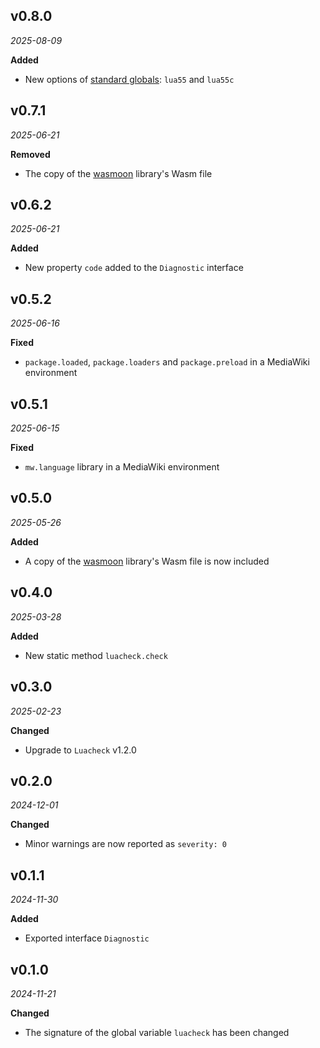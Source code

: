 ## v0.8.0

*2025-08-09*

**Added**

- New options of [standard globals](https://luacheck.readthedocs.io/en/stable/cli.html#command-line-options): `lua55` and `lua55c`

## v0.7.1

*2025-06-21*

**Removed**

- The copy of the [wasmoon](https://www.npmjs.com/package/wasmoon) library's Wasm file

## v0.6.2

*2025-06-21*

**Added**

- New property `code` added to the `Diagnostic` interface

## v0.5.2

*2025-06-16*

**Fixed**

- `package.loaded`, `package.loaders` and `package.preload` in a MediaWiki environment

## v0.5.1

*2025-06-15*

**Fixed**

- `mw.language` library in a MediaWiki environment

## v0.5.0

*2025-05-26*

**Added**

- A copy of the [wasmoon](https://www.npmjs.com/package/wasmoon) library's Wasm file is now included

## v0.4.0

*2025-03-28*

**Added**

- New static method `luacheck.check`

## v0.3.0

*2025-02-23*

**Changed**

- Upgrade to `Luacheck` v1.2.0

## v0.2.0

*2024-12-01*

**Changed**

- Minor warnings are now reported as `severity: 0`

## v0.1.1

*2024-11-30*

**Added**

- Exported interface `Diagnostic`

## v0.1.0

*2024-11-21*

**Changed**

- The signature of the global variable `luacheck` has been changed
